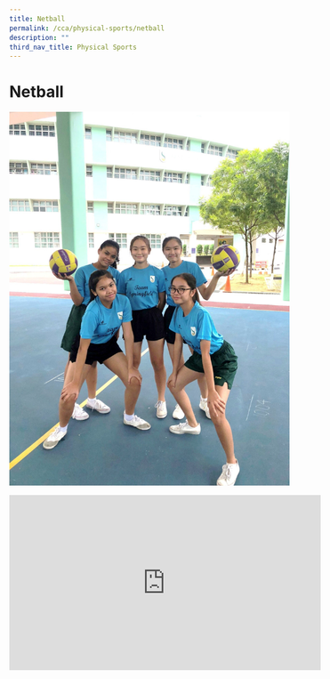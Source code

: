 ```yaml
---
title: Netball
permalink: /cca/physical-sports/netball
description: ""
third_nav_title: Physical Sports
---
```

# **Netball**

![](/images/Netball%20Cover.jpg)

<iframe width="560" height="315" src="https://www.youtube.com/embed/8WrOlfnOW-U" title="YouTube video player" frameborder="0" allow="accelerometer; autoplay; clipboard-write; encrypted-media; gyroscope; picture-in-picture" allowfullscreen></iframe>

